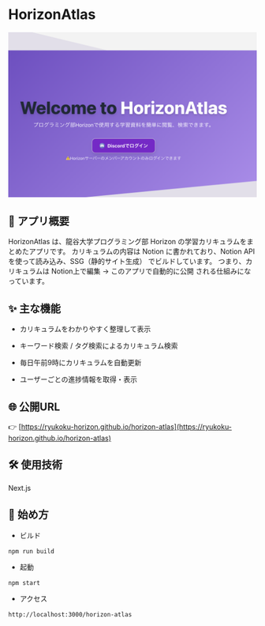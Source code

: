# HorizonAtlas
![home](./public/a.png)

## 📘 アプリ概要
HorizonAtlas は、龍谷大学プログラミング部 Horizon の学習カリキュラムをまとめたアプリです。
カリキュラムの内容は Notion に書かれており、Notion API を使って読み込み、SSG（静的サイト生成） でビルドしています。
つまり、カリキュラムは Notion上で編集 → このアプリで自動的に公開 される仕組みになっています。

## ✨ 主な機能
- カリキュラムをわかりやすく整理して表示

- キーワード検索 / タグ検索によるカリキュラム検索

- 毎日午前9時にカリキュラムを自動更新

- ユーザーごとの進捗情報を取得・表示

## 🌐 公開URL
👉 [https://ryukoku-horizon.github.io/horizon-atlas](https://ryukoku-horizon.github.io/horizon-atlas)

## 🛠 使用技術
Next.js

## 🚀 始め方
- ビルド
```
npm run build
```

- 起動
```
npm start
```

- アクセス
```
http://localhost:3000/horizon-atlas
```